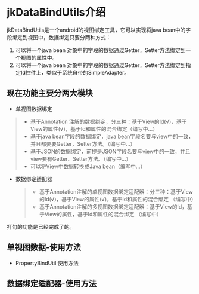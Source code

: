jkDataBindUtils介绍
=================

jkDataBindUtils是一个android的视图绑定工具，它可以实现将java bean中的字段绑定到视图中，数据绑定只要分两种方式：
1. 可以将一个java bean 对象中的字段的数据通过Getter，Setter方法绑定到一个视图的属性中。
2. 可以将一个java bean 对象中的字段的数据通过Getter，Setter方法绑定到指定Id控件上，类似于系统自带的SimpleAdapter。

## 现在功能主要分两大模块 ##


*  单视图数据绑定
  > * 基于Annotation 注解的数据绑定，分三种：基于View的Id(√)，基于View的属性(√)，基于Id和属性的混合绑定（编写中...）
  > * 基于java bean字段的数据绑定，java bean字段名要与view中的一致，并且都要要Getter，Setter方法。（编写中...）
  > * 基于JSON的数据绑定，前提是JSON字段名要与view中的一致，并且view要有Getter、Setter方法。（编写中...）
  > * 可以将View中数据转换成Java bean（编写中...）

* 数据绑定适配器
  > *  基于Annotation注解的单视图数据绑定适配器：分三种：基于View的Id(√)，基于View的属性(√)，基于Id和属性的混合绑定 （编写中）
  > * 基于Annotation注解的多视图数据绑定适配器：基于View的Id，基于View的属性，基于Id和属性的混合绑定 （编写中）

打勾的功能是已经完成了的。

## 单视图数据-使用方法 ##
* PropertyBindUtil 使用方法








## 数据绑定适配器-使用方法 ##
